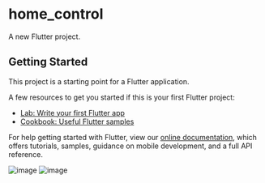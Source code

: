 # home_control

A new Flutter project.

## Getting Started

This project is a starting point for a Flutter application.

A few resources to get you started if this is your first Flutter project:

- [Lab: Write your first Flutter app](https://flutter.dev/docs/get-started/codelab)
- [Cookbook: Useful Flutter samples](https://flutter.dev/docs/cookbook)

For help getting started with Flutter, view our
[online documentation](https://flutter.dev/docs), which offers tutorials,
samples, guidance on mobile development, and a full API reference.

![image](https://user-images.githubusercontent.com/60980876/144446233-2e77cd2e-c289-4592-a1df-05d42d7ddb6d.png)
![image](https://user-images.githubusercontent.com/60980876/144446253-3e21a2ea-9218-406a-b274-43ec5036c1e4.png)
